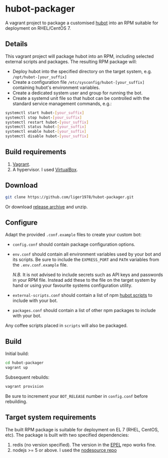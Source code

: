# hubot-packager
A vagrant project to package a customised [hubot](https://hubot.github.com/)
into an RPM suitable for deployment on RHEL/CentOS 7.

## Details
This vagrant project will package hubot into an RPM, including selected external
scripts and packages.  The resulting RPM package will:

  - Deploy hubot into the specified directory on the target system, e.g. 
    `/opt/hubot-[your_suffix]`
  - Create a configuration file `/etc/sysconfig/hubot-[your_suffix]` containing
    hubot's environment variables.
  - Create a dedicated system user and group for running the bot.
  - Create a systemd unit file so that hubot can be controlled with the standard
    service management commands, e.g.:

```bash
systemctl start hubot-[your_suffix]
systemctl stop hubot-[your_suffix]
systemctl restart hubot-[your_suffix]
systemctl status hubot-[your_suffix]
systemctl enable hubot-[your_suffix]
systemctl disable hubot-[your_suffix]
```

## Build requirements

1. [Vagrant](https://www.vagrantup.com/).
2. A hypervisor. I used [VirtualBox](https://www.virtualbox.org/).

## Download

```bash
git clone https://github.com/liger1978/hubot-packager.git
```

Or download
[release archive](https://github.com/liger1978/hubot-packager/releases) and
unzip.

## Configure
Adapt the provided `.conf.example` files to create your custom bot:

 - `config.conf` should contain package configuration options.
 
 - `env.conf` should contain all environment variables used by your bot and its
   scripts.  Be sure to include the `EXPRESS_PORT` and `PATH` variables from the
   `.env.conf.example` file.
   
   *N.B.* It is not advised to include secrets such as
   API keys and passwords in your RPM file. Instead add these to the file on the
   target system by hand or using your favourite systems configuration utility.
   
 - `external-scripts.conf` should contain a list of npm
   [hubot scripts](https://www.npmjs.com/search?q=hubot) to include with your
   bot.
 
 - `packages.conf` should contain a list of other npm packages to include with
   your bot.

Any coffee scripts placed in `scripts` will also be packaged.

## Build

Initial build:

```bash
cd hubot-packager
vagrant up
```
Subsequent rebuilds:

```bash
vagrant provision
```

Be sure to increment your `BOT_RELEASE` number in `config.conf` before
rebuilding.

## Target system requirements
The built RPM package is suitable for deployment on EL 7 (RHEL, CentOS, etc).
The package is built with two specified dependencies:

1. redis (no version specified).  The version in the
[EPEL](https://fedoraproject.org/wiki/EPEL) repo works fine.
2. nodejs >= 5 or above. I used the
[nodesource repo](https://rpm.nodesource.com/pub_5.x/el/7/x86_64/)
